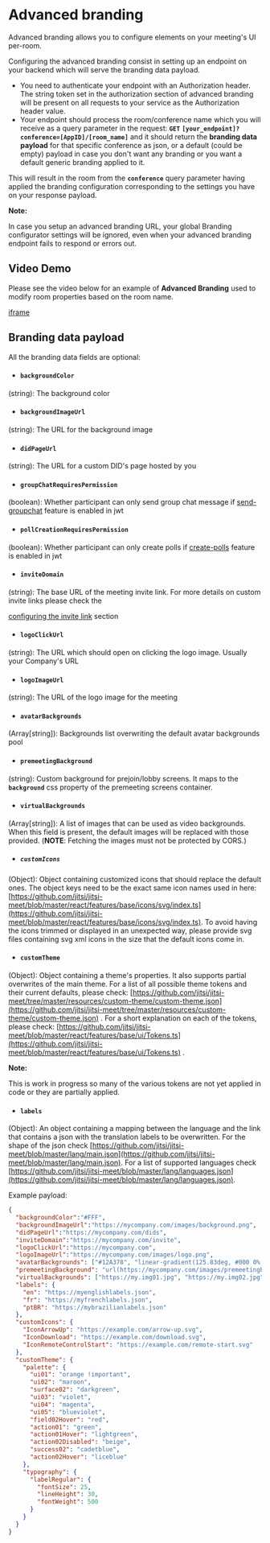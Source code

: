 # Advanced branding

Advanced branding allows you to configure elements on your meeting's UI per-room.

Configuring the advanced branding consist in setting up an endpoint on your backend which will serve the branding data payload.

* You need to authenticate your endpoint with an Authorization header. The string token set in the authorization section of advanced branding will be present on all requests to your service as the Authorization header value.
* Your endpoint should process the room/conference name which you will receive as a query parameter in the request: **`GET`** **`[your_endpoint]?conference=[AppID]/[room_name]`** and it should return the **branding data payload** for that specific conference as json, or a default (could be empty) payload in case you don't want any branding or you want a default generic branding applied to it.

This will result in the room from the **`conference`** query parameter having applied the branding configuration corresponding to the settings you have on your response payload.

**Note:**

In case you setup an advanced branding URL, your global Branding configurator settings will be ignored, even when your advanced branding endpoint fails to respond or errors out.
## Video Demo

Please see the video below for an example of **Advanced Branding** used to modify room properties based on the room name.

[iframe](https://www.youtube.com/embed/4KsaxRo-l_s?si=LOOoitvkqD4-CHEa "youtube.com")
## Branding data payload

All the branding data fields are optional:

* #### **`backgroundColor`**

(string): The background color
* #### **`backgroundImageUrl`**

(string): The URL for the background image
* #### **`didPageUrl`**

(string): The URL for a custom DID's page hosted by you
* #### **`groupChatRequiresPermission`**

(boolean): Whether participant can only send group chat message if [send-groupchat](/jaas/docs/api-keys-jwt#send-groupchat) feature is enabled in jwt
* #### **`pollCreationRequiresPermission`**

(boolean): Whether participant can only create polls if [create-polls](/jaas/docs/api-keys-jwt#create-polls) feature is enabled in jwt
* #### **`inviteDomain`**

(string): The base URL of the meeting invite link. For more details on custom invite links please check the  

[configuring the invite link](/jaas/docs/iframe-api-invite) section
* #### **`logoClickUrl`**

(string): The URL which should open on clicking the logo image. Usually your Company's URL
* #### **`logoImageUrl`**

(string): The URL of the logo image for the meeting
* #### **`avatarBackgrounds`**

(Array[string]): Backgrounds list overwriting the default avatar backgrounds pool
* #### **`premeetingBackground`**

(string): Custom background for prejoin/lobby screens. It maps to the **`background`** css property of the premeeting screens container.
* #### **`virtualBackgrounds`**

(Array[string]): A list of images that can be used as video backgrounds. When this field is present, the default images will be replaced with those provided. (**NOTE**: Fetching the images must not be protected by CORS.)
* ##### **`customIcons`**

(Object): Object containing customized icons that should replace the default ones. The object keys need to be the exact same icon names used in here: [https://github.com/jitsi/jitsi-meet/blob/master/react/features/base/icons/svg/index.ts](https://github.com/jitsi/jitsi-meet/blob/master/react/features/base/icons/svg/index.ts). To avoid having the icons trimmed or displayed in an unexpected way, please provide svg files containing svg xml icons in the size that the default icons come in.
* #### **`customTheme`**

(Object): Object containing a theme's properties. It also supports partial overwrites of the main theme. For a list of all possible theme tokens and their current defaults, please check: [https://github.com/jitsi/jitsi-meet/tree/master/resources/custom-theme/custom-theme.json](https://github.com/jitsi/jitsi-meet/tree/master/resources/custom-theme/custom-theme.json) . For a short explanation on each of the tokens, please check: [https://github.com/jitsi/jitsi-meet/blob/master/react/features/base/ui/Tokens.ts](https://github.com/jitsi/jitsi-meet/blob/master/react/features/base/ui/Tokens.ts) .  

**Note:**

This is work in progress so many of the various tokens are not yet applied in code or they are partially applied.
* #### **`labels`**

(Object): An object containing a mapping between the language and the link that contains a json with the translation labels to be overwritten. For the shape of the json check [https://github.com/jitsi/jitsi-meet/blob/master/lang/main.json](https://github.com/jitsi/jitsi-meet/blob/master/lang/main.json). For a list of supported languages check [https://github.com/jitsi/jitsi-meet/blob/master/lang/languages.json](https://github.com/jitsi/jitsi-meet/blob/master/lang/languages.json).

Example payload:

```json
{
  "backgroundColor":"#FFF",
  "backgroundImageUrl":"https://mycompany.com/images/background.png",
  "didPageUrl":"https://mycompany.com/dids",
  "inviteDomain":"https://mycompany.com/invite",
  "logoClickUrl":"https://mycompany.com",
  "logoImageUrl":"https://mycompany.com/images/logo.png",
  "avatarBackgrounds": ["#12A378", "linear-gradient(125.83deg, #000 0%, #FFF 99.09%)"],
  "premeetingBackground": "url(https://mycompany.com/images/premeetingBackground.png)",
  "virtualBackgrounds": ["https://my.img01.jpg", "https://my.img02.jpg"],
  "labels": {
    "en": "https://myenglishlabels.json",
    "fr": "https://myfrenchlabels.json",
    "ptBR": "https://mybrazilianlabels.json"
  },
  "customIcons": {
    "IconArrowUp": "https://example.com/arrow-up.svg",
    "IconDownload": "https://example.com/download.svg",
    "IconRemoteControlStart": "https://example.com/remote-start.svg"
  },
  "customTheme": {
    "palette": {
      "ui01": "orange !important",
      "ui02": "maroon",
      "surface02": "darkgreen",
      "ui03": "violet",
      "ui04": "magenta",
      "ui05": "blueviolet",
      "field02Hover": "red",
      "action01": "green",
      "action01Hover": "lightgreen",
      "action02Disabled": "beige",
      "success02": "cadetblue",
      "action02Hover": "liceblue"
    },
    "typography": {
      "labelRegular": {
        "fontSize": 25,
        "lineHeight": 30,
        "fontWeight": 500
      }
    }
  }
}

```
